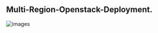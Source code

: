 ## Multi-Region-Openstack-Deployment.




![images](https://github.com/NileshChandekar/nileshchandekar.github.io/blob/main/images/multi-region-osa-deploy.gif)


